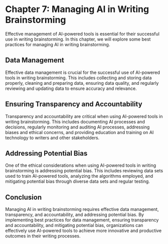 Chapter 7: Managing AI in Writing Brainstorming
===============================================

Effective management of AI-powered tools is essential for their successful use in writing brainstorming. In this chapter, we will explore some best practices for managing AI in writing brainstorming.

Data Management
---------------

Effective data management is crucial for the successful use of AI-powered tools in writing brainstorming. This includes collecting and storing data properly, cleaning and preparing data, ensuring data quality, and regularly reviewing and updating data to ensure accuracy and relevance.

Ensuring Transparency and Accountability
----------------------------------------

Transparency and accountability are critical when using AI-powered tools in writing brainstorming. This includes documenting AI processes and decisions, regularly monitoring and auditing AI processes, addressing biases and ethical concerns, and providing education and training on AI technology to writers and other stakeholders.

Addressing Potential Bias
-------------------------

One of the ethical considerations when using AI-powered tools in writing brainstorming is addressing potential bias. This includes reviewing data sets used to train AI-powered tools, analyzing the algorithms employed, and mitigating potential bias through diverse data sets and regular testing.

Conclusion
----------

Managing AI in writing brainstorming requires effective data management, transparency, and accountability, and addressing potential bias. By implementing best practices for data management, ensuring transparency and accountability, and mitigating potential bias, organizations can effectively use AI-powered tools to achieve more innovative and productive outcomes in their writing processes.
